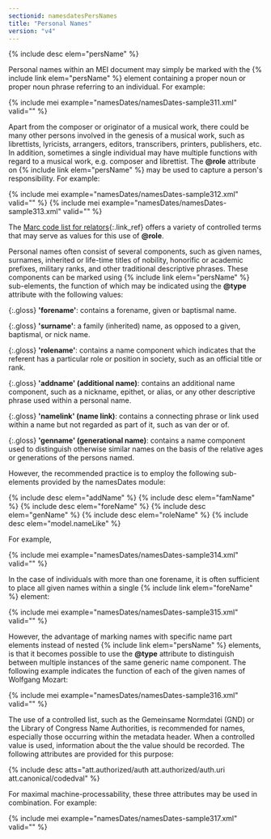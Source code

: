 ```yaml
---
sectionid: namesdatesPersNames
title: "Personal Names"
version: "v4"
---
```


{% include desc elem="persName" %}

Personal names within an MEI document may simply be marked with the {% include link elem="persName" %} element containing a proper noun or proper noun phrase referring to an individual. For example:

{% include mei example="namesDates/namesDates-sample311.xml" valid="" %}

Apart from the composer or originator of a musical work, there could be many other persons involved in the genesis of a musical work, such as librettists, lyricists, arrangers, editors, transcribers, printers, publishers, etc. In addition, sometimes a single individual may have multiple functions with regard to a musical work, e.g. composer and librettist. The **@role** attribute on {% include link elem="persName" %} may be used to capture a person's responsibility. For example:

{% include mei example="namesDates/namesDates-sample312.xml" valid="" %}
{% include mei example="namesDates/namesDates-sample313.xml" valid="" %}

The [Marc code list for relators](http://www.loc.gov/marc/relators/relaterm.html){:.link_ref} offers a variety of controlled terms that may serve as values for this use of **@role**.

Personal names often consist of several components, such as given names, surnames, inherited or life-time titles of nobility, honorific or academic prefixes, military ranks, and other traditional descriptive phrases. These components can be marked using {% include link elem="persName" %} sub-elements, the function of which may be indicated using the **@type** attribute with the following values:

{:.gloss}
**'forename'**: contains a forename, given or baptismal name.

{:.gloss}
**'surname'**: a family (inherited) name, as opposed to a given, baptismal, or nick name.

{:.gloss}
**'rolename'**: contains a name component which indicates that the referent has a particular role or position in society, such as an official title or rank.

{:.gloss}
**'addname' (additional name)**: contains an additional name component, such as a nickname, epithet, or alias, or any other descriptive phrase used within a personal name.

{:.gloss}
**'namelink' (name link)**: contains a connecting phrase or link used within a name but not regarded as part of it, such as van der or of.

{:.gloss}
**'genname' (generational name)**: contains a name component used to distinguish otherwise similar names on the basis of the relative ages or generations of the persons named.

However, the recommended practice is to employ the following sub-elements provided by the namesDates module:

{% include desc elem="addName" %}
{% include desc elem="famName" %}
{% include desc elem="foreName" %}
{% include desc elem="genName" %}
{% include desc elem="roleName" %}
{% include desc elem="model.nameLike" %}

For example,

{% include mei example="namesDates/namesDates-sample314.xml" valid="" %}

In the case of individuals with more than one forename, it is often sufficient to place all given names within a single {% include link elem="foreName" %} element:

{% include mei example="namesDates/namesDates-sample315.xml" valid="" %}

However, the advantage of marking names with specific name part elements instead of nested {% include link elem="persName" %} elements, is that it becomes possible to use the **@type** attribute to distinguish between multiple instances of the same generic name component. The following example indicates the function of each of the given names of Wolfgang Mozart:

{% include mei example="namesDates/namesDates-sample316.xml" valid="" %}

The use of a controlled list, such as the Gemeinsame Normdatei (GND) or the Library of Congress Name Authorities, is recommended for names, especially those occurring within the metadata header. When a controlled value is used, information about the the value should be recorded. The following attributes are provided for this purpose:

{% include desc atts="att.authorized/auth att.authorized/auth.uri att.canonical/codedval" %}

For maximal machine-processability, these three attributes may be used in combination. For example:

{% include mei example="namesDates/namesDates-sample317.xml" valid="" %}
